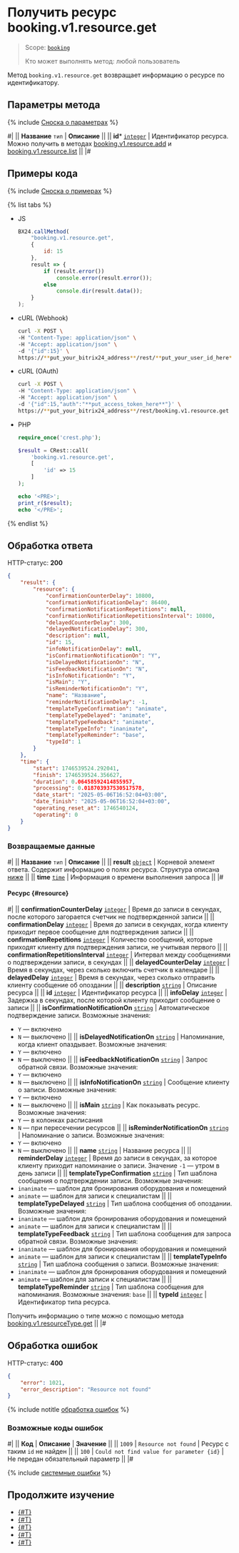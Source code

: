 # Получить ресурс booking.v1.resource.get

> Scope: [`booking`](../../scopes/permissions.md)
>
> Кто может выполнять метод: любой пользователь

Метод `booking.v1.resource.get` возвращает информацию о ресурсе по идентификатору.

## Параметры метода

{% include [Сноска о параметрах](../../../_includes/required.md) %}

#|
|| **Название**
`тип` | **Описание** ||
|| **id***
[`integer`](../../data-types.md) | Идентификатор ресурса. 
Можно получить в методах [booking.v1.resource.add](./booking-v1-resource-add.md) и [booking.v1.resource.list](./booking-v1-resource-list.md) ||
|#

## Примеры кода

{% include [Сноска о примерах](../../../_includes/examples.md) %}

{% list tabs %}

- JS

    ```js
    BX24.callMethod(
        "booking.v1.resource.get",
        {
            id: 15
        },
        result => {
            if (result.error())
                console.error(result.error());
            else
                console.dir(result.data());
        }
    );
    ```

- cURL (Webhook)

    ```bash
    curl -X POST \
    -H "Content-Type: application/json" \
    -H "Accept: application/json" \
    -d '{"id":15}' \
    https://**put_your_bitrix24_address**/rest/**put_your_user_id_here**/**put_your_webbhook_here**/booking.v1.resource.get
    ```

- cURL (OAuth)

    ```bash
    curl -X POST \
    -H "Content-Type: application/json" \
    -H "Accept: application/json" \
    -d '{"id":15,"auth":"**put_access_token_here**"}' \
    https://**put_your_bitrix24_address**/rest/booking.v1.resource.get
    ```

- PHP

    ```php
    require_once('crest.php');

    $result = CRest::call(
        'booking.v1.resource.get',
        [
            'id' => 15
        ]
    );

    echo '<PRE>';
    print_r($result);
    echo '</PRE>';
    ```

{% endlist %}

## Обработка ответа

HTTP-статус: **200**

```json
{
    "result": {
        "resource": {
            "confirmationCounterDelay": 10800,
            "confirmationNotificationDelay": 86400,
            "confirmationNotificationRepetitions": null,
            "confirmationNotificationRepetitionsInterval": 10800,
            "delayedCounterDelay": 300,
            "delayedNotificationDelay": 300,
            "description": null,
            "id": 15,
            "infoNotificationDelay": null,
            "isConfirmationNotificationOn": "Y",
            "isDelayedNotificationOn": "N",
            "isFeedbackNotificationOn": "N",
            "isInfoNotificationOn": "Y",
            "isMain": "Y",
            "isReminderNotificationOn": "Y",
            "name": "Название",
            "reminderNotificationDelay": -1,
            "templateTypeConfirmation": "animate",
            "templateTypeDelayed": "animate",
            "templateTypeFeedback": "animate",
            "templateTypeInfo": "inanimate",
            "templateTypeReminder": "base",
            "typeId": 1
        }
    },
    "time": {
        "start": 1746539524.292041,
        "finish": 1746539524.356627,
        "duration": 0.06458592414855957,
        "processing": 0.018703937530517578,
        "date_start": "2025-05-06T16:52:04+03:00",
        "date_finish": "2025-05-06T16:52:04+03:00",
        "operating_reset_at": 1746540124,
        "operating": 0
    }
}
```

### Возвращаемые данные

#|
|| **Название**
`тип` | **Описание** ||
|| **result**
[`object`](../../data-types.md) |  Корневой элемент ответа. Содержит информацию о полях ресурса. Структура описана [ниже](#resource) ||
|| **time**
[`time`](../../data-types.md#time) | Информация о времени выполнения запроса ||
|#

#### Ресурс {#resource}

#|
|| **confirmationCounterDelay**
[`integer`](../../data-types.md) | Время до записи в секундах, после которого загорается счетчик не подтвержденной записи ||
|| **confirmationDelay**
[`integer`](../../data-types.md) | Время до записи в секундах, когда клиенту приходит первое сообщение для подтверждения записи ||
|| **confirmationRepetitions**
[`integer`](../../data-types.md) | Количество сообщений, которые приходят клиенту для подтверждения записи, не учитывая первого ||
|| **confirmationRepetitionsInterval**
[`integer`](../../data-types.md) | Интервал между сообщениями о подтверждении записи, в секундах ||
|| **delayedCounterDelay**
[`integer`](../../data-types.md) | Время в секундах, через сколько включить счетчик в календаре ||
|| **delayedDelay**
[`integer`](../../data-types.md) | Время в секундах, через сколько отправить клиенту сообщение об опоздании ||
|| **description**
[`string`](../../data-types.md) | Описание ресурса ||
|| **id**
[`integer`](../../data-types.md) | Идентификатор ресурса ||
|| **infoDelay**
[`integer`](../../data-types.md) | Задержка в секундах, после которой клиенту приходит сообщение о записи ||
|| **isConfirmationNotificationOn**
[`string`](../../data-types.md) | Автоматическое подтверждение записи. Возможные значения:
- `Y` — включено
- `N` — выключено ||
|| **isDelayedNotificationOn**
[`string`](../../data-types.md) | Напоминание, когда клиент опаздывает. Возможные значения:
- `Y` — включено
- `N` — выключено ||
|| **isFeedbackNotificationOn**
[`string`](../../data-types.md) | Запрос обратной связи. Возможные значения:
- `Y` — включено
- `N` — выключено ||
|| **isInfoNotificationOn**
[`string`](../../data-types.md) | Сообщение клиенту о записи. Возможные значения:
- `Y` — включено
- `N` — выключено ||
|| **isMain**
[`string`](../../data-types.md) | Как показывать ресурс. Возможные значения:
- `Y` — в колонках расписания
- `N` — при пересечении ресурсов ||
|| **isReminderNotificationOn**
[`string`](../../data-types.md) | Напоминание о записи. Возможные значения:
- `Y` — включено
- `N` — выключено ||
|| **name**
[`string`](../../data-types.md) | Название ресурса ||
|| **reminderDelay**
[`integer`](../../data-types.md) | Время до записи в секундах, за которое клиенту приходит напоминание о записи.
Значение `-1` — утром в день записи ||
|| **templateTypeConfirmation**
[`string`](../../data-types.md) | Тип шаблона сообщения о подтверждении записи. Возможные значения:
- `inanimate` — шаблон для бронирования оборудования и помещений
- `animate` — шаблон для записи к специалистам ||
|| **templateTypeDelayed**
[`string`](../../data-types.md) | Тип шаблона сообщения об опоздании. Возможные значения:
- `inanimate` — шаблон для бронирования оборудования и помещений
- `animate` — шаблон для записи к специалистам ||
|| **templateTypeFeedback**
[`string`](../../data-types.md) | Тип шаблона сообщения для запроса обратной связи. Возможные значения:
- `inanimate` — шаблон для бронирования оборудования и помещений
- `animate` — шаблон для записи к специалистам ||
|| **templateTypeInfo**
[`string`](../../data-types.md) | Тип шаблона сообщения о записи. Возможные значения:
- `inanimate` — шаблон для бронирования оборудования и помещений
- `animate` — шаблон для записи к специалистам ||
|| **templateTypeReminder**
[`string`](../../data-types.md) | Тип шаблона сообщения для напоминания. Возможные значения: `base` ||
|| **typeId**
[`integer`](../../data-types.md) | Идентификатор типа ресурса.

Получить информацию о типе можно с помощью метода [booking.v1.resourceType.get](./resource-type/booking-v1-resourcetype-get.md) ||
|#

## Обработка ошибок

HTTP-статус: **400**

```json
{
    "error": 1021,
    "error_description": "Resource not found"
}
```

{% include notitle [обработка ошибок](../../../_includes/error-info.md) %}

### Возможные коды ошибок

#|
|| **Код** | **Описание** | **Значение** ||
|| `1009` | `Resource not found` | Ресурс с таким `id` не найден ||
|| `100` | `Could not find value for parameter {id}` | Не передан обязательный параметр ||
|#

{% include [системные ошибки](../../../_includes/system-errors.md) %}

## Продолжите изучение

- [{#T}](./resource-type/index.md)
- [{#T}](./booking-v1-resource-add.md)
- [{#T}](./booking-v1-resource-update.md)
- [{#T}](./booking-v1-resource-delete.md)
- [{#T}](./booking-v1-resource-list.md)
